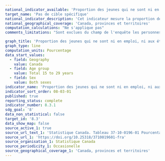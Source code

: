 ```yaml
---
national_indicator_available: 'Proportion des jeunes qui ne sont ni en emploi, ni aux études, ni en formation'
target_name: 'Pas de cible spécifique'
national_indicator_description: 'Cet indicateur mesure la proportion des jeunes qui ne sont ni en emploi, ni aux études, ni en formation.'
national_geographical_coverage: 'Canada, provinces et territoires' 
computation_calculations: "Ne s'applique pas"
comments_limitations: "Sont exclues du champ de l'enquête les personnes qui vivent dans les réserves et dans d'autres peuplements autochtones des provinces, les membres à temps plein des Forces armées canadiennes, les pensionnaires d'établissements institutionnels et les ménages situés dans des régions extrêmement éloignées où la densité de population est très faible."

graph_title: 'Proportion des jeunes qui ne sont ni en emploi, ni aux études, ni en formation'
graph_type: line
computation_units: Pourcentage
data_start_values:
  - field: Geography
    value: Canada
  - field: Age group
    value: Total 15 to 29 years
  - field: Sex
    value: Both sexes
indicator_name: 'Proportion des jeunes qui ne sont ni en emploi, ni aux études, ni en formation'
indicator_sort_order: 08-03-01
published: true
reporting_status: complete
indicator_number: 8.3.1
sdg_goal: '8'
data_non_statistical: false
target_id: '8.3'
data_show_map: false
source_active_1: true
source_url_text_1: 'Statistique Canada. Tableau 37-10-0196-01 Pourcentage de la population âgée de 15 à 29 ans aux études et pas aux études selon la situation dans la population active, le niveau de formation le plus élevé atteint, le groupe d'âge et le sexe'
source_url_1: 'https://doi.org/10.25318/3710019601-fra'
source_organisation_1: Statistique Canada
source_periodicity_1: Occasionelle
source_geographical_coverage_1: 'Canada, provinces et territoires'
---
```

